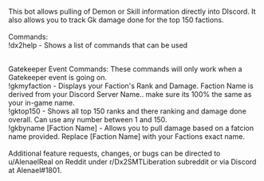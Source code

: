 This bot allows pulling of Demon or Skill information directly into DIscord. It also allows you to track Gk damage done for the top 150 factions.</br>
</br>
Commands:</br>
!dx2help - Shows a list of commands that can be used </br>

</br>
Gatekeeper Event Commands: These commands will only work when a Gatekeeper event is going on.</br>
!gkmyfaction - Displays your Faction's Rank and Damage. Faction Name is derived from your Discord Server Name.. make sure its 100% the same as your in-game name.</br>
!gktop150 - Shows all top 150 ranks and there ranking and damage done overall. Can use any number between 1 and 150.</br>
!gkbyname [Faction Name] - Allows you to pull damage based on a fatcion name provided. Replace [Faction Name] with your Factions exact name.</br>
</br>
Additional feature requests, changes, or bugs can be directed to u/AlenaelReal on Reddit under r/Dx2SMTLiberation subreddit or via Discord at Alenael#1801.</br>
</br>